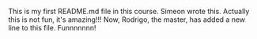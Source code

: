 This is my first README.md file in this course. Simeon wrote this. Actually this is not fun, it's amazing!!!
Now, Rodrigo, the master, has added a new line to this file. Funnnnnnn!
